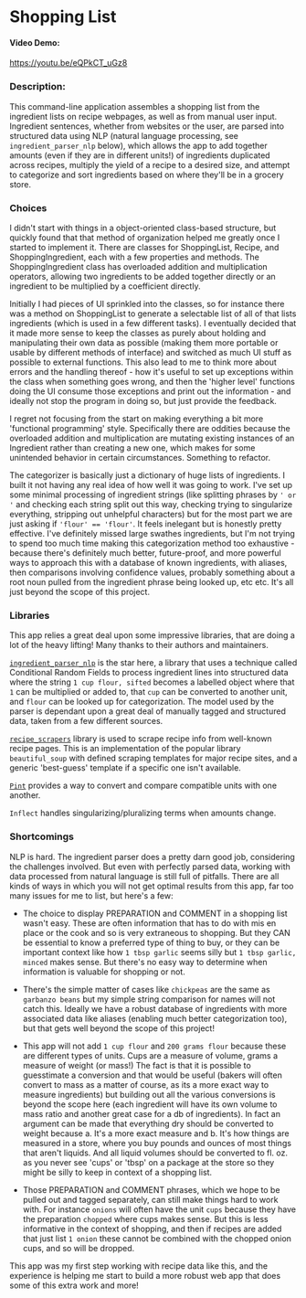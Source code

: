 # Shopping List
#### Video Demo: 
https://youtu.be/eQPkCT_uGz8
### Description:
This command-line application assembles a shopping list from the ingredient lists on recipe webpages, as well as from manual user input. Ingredient sentences, whether from websites or the user, are parsed into structured data using NLP (natural language processing, see `ingredient_parser_nlp` below), which allows the app to add together amounts (even if they are in different units!) of ingredients duplicated across recipes, multiply the yield of a recipe to a desired size, and attempt to categorize and sort ingredients based on where they'll be in a grocery store.

### Choices
I didn't start with things in a object-oriented class-based structure, but quickly found that that method of organization helped me greatly once I started to implement it. There are classes for ShoppingList, Recipe, and ShoppingIngredient, each with a few properties and methods. The ShoppingIngredient class has overloaded addition and multiplication operators, allowing two ingredients to be added together directly or an ingredient to be multiplied by a coefficient directly. 

Initially I had pieces of UI sprinkled into the classes, so for instance there was a method on ShoppingList to generate a selectable list of all of that lists ingredients (which is used in a few different tasks). I eventually decided that it made more sense to keep the classes as purely about holding and manipulating their own data as possible (making them more portable or usable by different methods of interface) and switched as much UI stuff as possible to external functions. This also lead to me to think more about errors and the handling thereof - how it's useful to set up exceptions within the class when something goes wrong, and then the 'higher level' functions doing the UI consume those exceptions and print out the information - and ideally not stop the program in doing so, but just provide the feedback.

I regret not focusing from the start on making everything a bit more 'functional programming' style. Specifically there are oddities because the overloaded addition and multiplication are mutating existing instances of an Ingredient rather than creating a new one, which makes for some unintended behavior in certain circumstances. Something to refactor.

The categorizer is basically just a dictionary of huge lists of ingredients. I built it not having any real idea of how well it was going to work. I've set up some minimal processing of ingredient strings (like splitting phrases by `' or '` and checking each string split out this way, checking trying to singularize everything, stripping out unhelpful characters) but for the most part we are just asking if `'flour' == 'flour'`. It feels inelegant but is honestly pretty effective. I've definitely missed large swathes ingredients, but I'm not trying to spend too much time making this categorization method too exhaustive - because there's definitely much better, future-proof, and more powerful ways to approach this with a database of known ingredients, with aliases, then comparisons involving confidence values, probably something about a root noun pulled from the ingredient phrase being looked up, etc etc. It's all just beyond the scope of this project.

### Libraries
This app relies a great deal upon some impressive libraries, that are doing a lot of the heavy lifting! Many thanks to their authors and maintainers.

[`ingredient_parser_nlp`](https://ingredient-parser.readthedocs.io/en/latest/) is the star here, a library that uses a technique called Conditional Random Fields to process ingredient lines into structured data where the string `1 cup flour, sifted` becomes a labelled object where that `1` can be multiplied or added to, that `cup` can be converted to another unit, and `flour` can be looked up for categorization. The model used by the parser is dependant upon a great deal of manually tagged and structured data, taken from a few different sources.

[`recipe_scrapers`](https://pypi.org/project/recipe-scrapers/) library is used to scrape recipe info from well-known recipe pages. This is an implementation of the popular library `beautiful_soup` with defined scraping templates for major recipe sites, and a generic 'best-guess' template if a specific one isn't available.

[`Pint`](https://pint.readthedocs.io/en/stable/) provides a way to convert and compare compatible units with one another.

`Inflect` handles singularizing/pluralizing terms when amounts change.

### Shortcomings
NLP is hard. The ingredient parser does a pretty darn good job, considering the challenges involved. But even with perfectly parsed data, working with data processed from natural language is still full of pitfalls. There are all kinds of ways in which you will not get optimal results from this app, far too many issues for me to list, but here's a few:

* The choice to display PREPARATION and COMMENT in a shopping list wasn't easy. These are often information that has to do with mis en place or the cook and so is very extraneous to shopping. But they CAN be essential to know a preferred type of thing to buy, or they can be important context like how `1 tbsp garlic` seems silly but `1 tbsp garlic, minced` makes sense. But there's no easy way to determine when information is valuable for shopping or not.

* There's the simple matter of cases like `chickpeas` are the same as `garbanzo beans` but my simple string comparison for names will not catch this. Ideally we have a robust database of ingredients with more associated data like aliases (enabling much better categorization too), but that gets well beyond the scope of this project!

* This app will not add `1 cup flour` and `200 grams flour` because these are different types of units. Cups are a measure of volume, grams a measure of weight (or mass!) The fact is that it is possible to guesstimate a conversion and that would be useful (bakers will often convert to mass as a matter of course, as its a more exact way to measure ingredients) but building out all the various conversions is beyond the scope here (each ingredient will have its own volume to mass ratio and another great case for a db of ingredients). In fact an argument can be made that everything dry should be converted to weight because a. It's a more exact measure and b. It's how things are measured in a store, where you buy pounds and ounces of most things that aren't liquids. And all liquid volumes should be converted to fl. oz. as you never see 'cups' or 'tbsp' on a package at the store so they might be silly to keep in context of a shopping list.

* Those PREPARATION and COMMENT phrases, which we hope to be pulled out and tagged separately, can still make things hard to work with. For instance `onions` will often have the unit `cups` because they have the preparation `chopped` where cups makes sense. But this is less informative in the context of shopping, and then if recipes are added that just list `1 onion` these cannot be combined with the chopped onion cups, and so will be dropped.

This app was my first step working with recipe data like this, and the experience is helping me start to build a more robust web app that does some of this extra work and more!